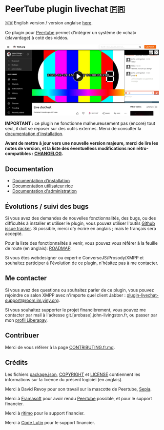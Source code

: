 # PeerTube plugin livechat 🇫🇷

🇬🇧 English version / version anglaise [here](./README.md).

Ce plugin pour [Peertube](https://joinpeertube.org/) permet d'intégrer un système de «chat» (clavardage) à coté des vidéos.

![Chat screenshot](documentation/screenshots/chat.png)

**IMPORTANT :** ce plugin ne fonctionne malheureusement pas (encore) tout seul, il doit se reposer sur des outils externes. Merci de consulter la [documentation d'installation](documentation/installation.fr.md).

**Avant de mettre à jour vers une nouvelle version majeure, merci de lire les notes de version, et la liste des éventuelless modifications non rétro-compatibles : [CHANGELOG](CHANGELOG.md).**

## Documentation

* [Documentation d'installation](documentation/installation.fr.md)
* [Documentation utilisateur⋅rice](documentation/user.fr.md)
* [Documentation d'administration](documentation/admin.fr.md)

## Évolutions / suivi des bugs

Si vous avez des demandes de nouvelles fonctionnalités, des bugs, ou des difficultés à installer et utiliser le plugin, vous pouvez utiliser l'outils [Github issue tracker](https://github.com/JohnXLivingston/peertube-plugin-livechat/issues). Si possible, merci d'y écrire en anglais ; mais le français sera accepté.

Pour la liste des fonctionnalités à venir, vous pouvez vous référer à la feuille de route (en anglais): [ROADMAP](ROADMAP.md).

Si vous êtes webdesigner ou expert⋅e ConverseJS/Prosody/XMPP et souhaitez participer à l'évolution de ce plugin, n'hésitez pas à me contacter.

## Me contacter

Si vous avez des questions ou souhaitez parler de ce plugin, vous pouvez rejoindre ce salon XMPP avec n'importe quel client Jabber : [plugin-livechat-support@room.im.yiny.org](xmpp:plugin-livechat-support@room.im.yiny.org?join).

Si vous souhaitez supporter le projet financièrement, vous pouvez me contacter par mail à l'adresse git.[arobase].john-livingston.fr, ou passer par mon [profil Liberapay](https://liberapay.com/JohnLivingston/).

## Contribuer

Merci de vous référer à la page [CONTRIBUTING.fr.md](CONTRIBUTING.fr.md).

## Crédits

Les fichiers [package.json](package.json), [COPYRIGHT](COPYRIGHT.md) et [LICENSE](LICENSE) contiennent les informations sur la licence du présent logiciel (en anglais).

Merci à David Revoy pour son travail sur la mascotte de Peertube, [Sepia](https://www.davidrevoy.com/index.php?tag/peertube).

Merci à [Framasoft](https://framasoft.org) pour avoir rendu [Peertube](https://joinpeertube.org/) possible, et pour le support financier.

Merci à [ritimo](https://www.ritimo.org/) pour le support financier.

Merci à [Code Lutin](https://www.codelutin.com/) pour le support financier.
